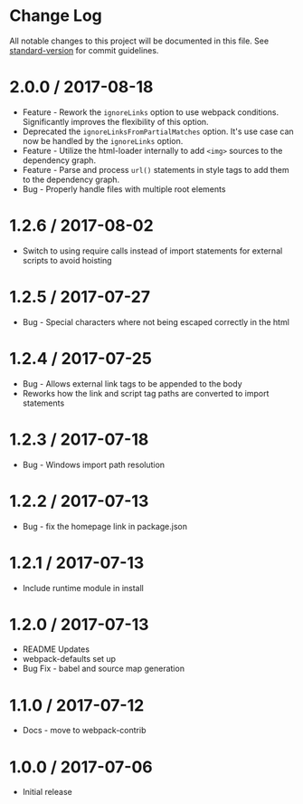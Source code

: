 # Change Log

All notable changes to this project will be documented in this file. See [standard-version](https://github.com/conventional-changelog/standard-version) for commit guidelines.

2.0.0 / 2017-08-18
==================
 * Feature - Rework the `ignoreLinks` option to use webpack conditions. Significantly improves the flexibility of this option.
 * Deprecated the `ignoreLinksFromPartialMatches` option. It's use case can now be handled by the `ignoreLinks` option.
 * Feature - Utilize the html-loader internally to add `<img>` sources to the dependency graph.
 * Feature - Parse and process `url()` statements in style tags to add them to the dependency graph.
 * Bug - Properly handle files with multiple root elements

1.2.6 / 2017-08-02
==================

 * Switch to using require calls instead of import statements for external scripts to avoid hoisting

1.2.5 / 2017-07-27
==================

  * Bug - Special characters where not being escaped correctly in the html

1.2.4 / 2017-07-25
==================

  * Bug - Allows external link tags to be appended to the body
  * Reworks how the link and script tag paths are converted to import statements
  
1.2.3 / 2017-07-18
==================

  * Bug - Windows import path resolution

1.2.2 / 2017-07-13
==================

  * Bug - fix the homepage link in package.json

1.2.1 / 2017-07-13
==================

  * Include runtime module in install

1.2.0 / 2017-07-13
==================

  * README Updates
  * webpack-defaults set up
  * Bug Fix - babel and source map generation
  
1.1.0 / 2017-07-12
==================

  * Docs - move to webpack-contrib

1.0.0 / 2017-07-06
==================

  * Initial release
